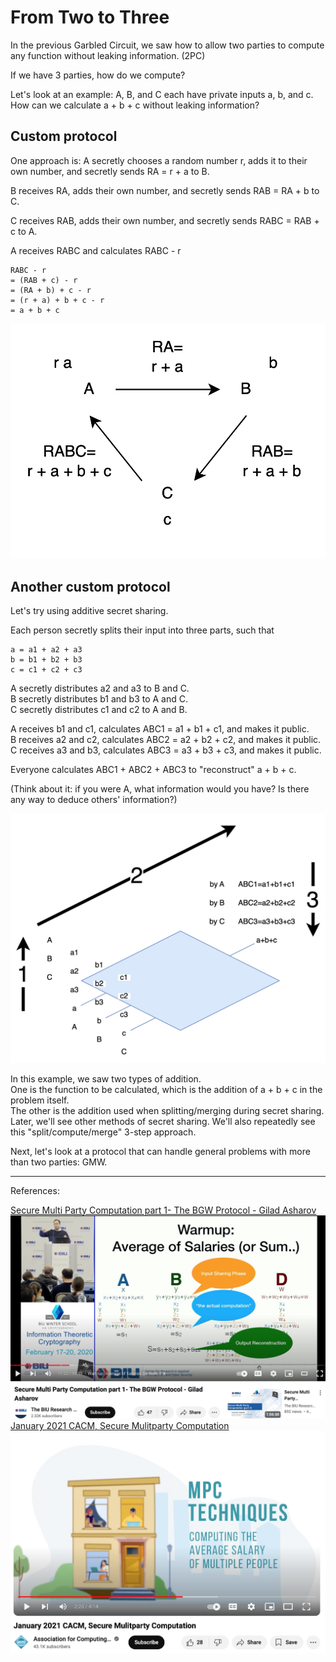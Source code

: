 # From Two to Three

In the previous Garbled Circuit, we saw how to allow two parties to compute any function without leaking information. (2PC)

If we have 3 parties, how do we compute?

Let's look at an example: A, B, and C each have private inputs a, b, and c. How can we calculate a + b + c without leaking information?

## Custom protocol

One approach is: A secretly chooses a random number r, adds it to their own number, and secretly sends RA = r + a to B.

B receives RA, adds their own number, and secretly sends RAB = RA + b to C.

C receives RAB, adds their own number, and secretly sends RABC = RAB + c to A.

A receives RABC and calculates RABC - r
```
RABC - r
= (RAB + c) - r
= (RA + b) + c - r
= (r + a) + b + c - r
= a + b + c
```

<img src="images/MPC-custom-1.png" alt="MPC-custom-1.png" class="to-be-resized">

## Another custom protocol

Let's try using additive secret sharing.

Each person secretly splits their input into three parts, such that
```
a = a1 + a2 + a3
b = b1 + b2 + b3
c = c1 + c2 + c3
```
A secretly distributes a2 and a3 to B and C.<br>
B secretly distributes b1 and b3 to A and C.<br>
C secretly distributes c1 and c2 to A and B.

A receives b1 and c1, calculates ABC1 = a1 + b1 + c1, and makes it public.<br>
B receives a2 and c2, calculates ABC2 = a2 + b2 + c2, and makes it public.<br>
C receives a3 and b3, calculates ABC3 = a3 + b3 + c3, and makes it public.

Everyone calculates ABC1 + ABC2 + ABC3 to "reconstruct" a + b + c.

(Think about it: if you were A, what information would you have? Is there any way to deduce others' information?)

<img src="images/MPC-custom-2.png" alt="MPC-custom-2.png" class="to-be-resized">

In this example, we saw two types of addition.<br>
One is the function to be calculated, which is the addition of a + b + c in the problem itself.<br>
The other is the addition used when splitting/merging during secret sharing.<br>
Later, we'll see other methods of secret sharing. We'll also repeatedly see this "split/compute/merge" 3-step approach.

Next, let's look at a protocol that can handle general problems with more than two parties: GMW.

----
References:

<a href="https://www.youtube.com/watch?v=XA_4dzs1Zys#t=11m22s">
Secure Multi Party Computation part 1- The BGW Protocol - Gilad Asharov
<img src="images/Two-To-Three-ref1.png" class="to-be-resized">
</a>

<a href="https://www.youtube.com/watch?v=Li2QJ8yImoY#t=2m20s">
January 2021 CACM, Secure Mulitparty Computation
<img src="images/Two-To-Three-ref2.png" class="to-be-resized">
</a>

<script>
function resizeImg(i) { i.style.width = (i.naturalWidth * 0.25) + "px"; }
function resizeAllImg() { document.querySelectorAll(".to-be-resized").forEach(resizeImg); }
window.addEventListener("load", resizeAllImg);
</script>
